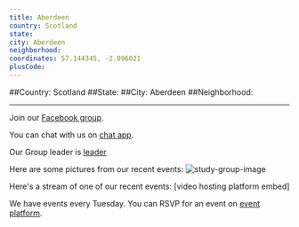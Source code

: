 ```yaml
---
title: Aberdeen
country: Scotland
state: 
city: Aberdeen
neighborhood: 
coordinates: 57.144345, -2.096021
plusCode:
---
```


##Country: Scotland
##State: 
##City: Aberdeen
##Neighborhood: 
*****
Join our [Facebook group](https://www.facebook.com/groups/aberdeenfreecodecamp).

You can chat with us on [chat app]().

Our Group leader is [leader]()

Here are some pictures from our recent events:
![study-group-image]()

Here's a stream of one of our recent events:
[video hosting platform embed]

We have events every Tuesday. You can RSVP for an event on [event platform]().
